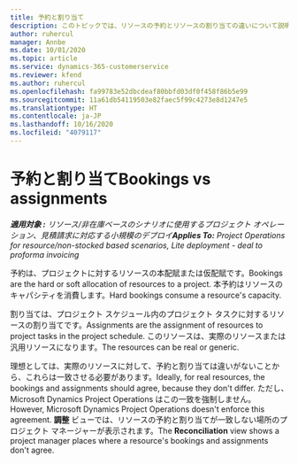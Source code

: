 ```yaml
---
title: 予約と割り当て
description: このトピックでは、リソースの予約とリソースの割り当ての違いについて説明します。
author: ruhercul
manager: Annbe
ms.date: 10/01/2020
ms.topic: article
ms.service: dynamics-365-customerservice
ms.reviewer: kfend
ms.author: ruhercul
ms.openlocfilehash: fa99783e52dbcdeaf80bbfd03df0f458f86b5e99
ms.sourcegitcommit: 11a61db54119503e82faec5f99c4273e8d1247e5
ms.translationtype: HT
ms.contentlocale: ja-JP
ms.lasthandoff: 10/16/2020
ms.locfileid: "4079117"
---
```

# <a name="bookings-vs-assignments"></a><span data-ttu-id="44000-103">予約と割り当て</span><span class="sxs-lookup"><span data-stu-id="44000-103">Bookings vs assignments</span></span>

<span data-ttu-id="44000-104">_**適用対象 :** リソース/非在庫ベースのシナリオに使用するプロジェクト オペレーション、見積請求に対応する小規模のデプロイ_</span><span class="sxs-lookup"><span data-stu-id="44000-104">_**Applies To:** Project Operations for resource/non-stocked based scenarios, Lite deployment - deal to proforma invoicing_</span></span>

<span data-ttu-id="44000-105">予約は、プロジェクトに対するリソースの本配賦または仮配賦です。</span><span class="sxs-lookup"><span data-stu-id="44000-105">Bookings are the hard or soft allocation of resources to a project.</span></span> <span data-ttu-id="44000-106">本予約はリソースのキャパシティを消費します。</span><span class="sxs-lookup"><span data-stu-id="44000-106">Hard bookings consume a resource's capacity.</span></span> 

<span data-ttu-id="44000-107">割り当ては、プロジェクト スケジュール内のプロジェクト タスクに対するリソースの割り当てです。</span><span class="sxs-lookup"><span data-stu-id="44000-107">Assignments are the assignment of resources to project tasks in the project schedule.</span></span> <span data-ttu-id="44000-108">このリソースは、実際のリソースまたは汎用リソースになります。</span><span class="sxs-lookup"><span data-stu-id="44000-108">The resources can be real or generic.</span></span> 

<span data-ttu-id="44000-109">理想としては、実際のリソースに対して、予約と割り当ては違いがないことから、これらは一致させる必要があります。</span><span class="sxs-lookup"><span data-stu-id="44000-109">Ideally, for real resources, the bookings and assignments should agree, because they don't differ.</span></span> <span data-ttu-id="44000-110">ただし、Microsoft Dynamics Project Operations はこの一致を強制しません。</span><span class="sxs-lookup"><span data-stu-id="44000-110">However, Microsoft Dynamics Project Operations doesn't enforce this agreement.</span></span> <span data-ttu-id="44000-111">**調整** ビューでは、リソースの予約と割り当てが一致しない場所のプロジェクト マネージャーが表示されます。</span><span class="sxs-lookup"><span data-stu-id="44000-111">The **Reconciliation** view shows a project manager places where a resource's bookings and assignments don't agree.</span></span>
